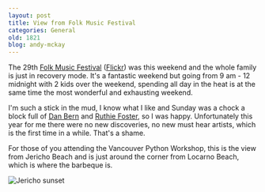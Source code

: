 ```yaml
---
layout: post
title: View from Folk Music Festival
categories: General
old: 1821
blog: andy-mckay
---
```

The 29th <a href="http://www.thefestival.bc.ca/">Folk Music Festival</a> (<a href="http://flickr.com/groups/folkfest/">Flickr</a>) was this weekend and the whole family is just in recovery mode. It's a fantastic weekend but going from 9 am - 12 midnight with 2 kids over the weekend, spending all day in the heat is at the same time the most wonderful and exhausting weekend.

I'm such a stick in the mud, I know what I like and Sunday was a chock a block full of <a href="http://www.danbern.com/">Dan Bern</a> and <a href="http://www.festival.bc.ca/index.php?target=/top30/foster.html">Ruthie Foster</a>, so I was happy. Unfortunately this year for me there were no new discoveries, no new must hear artists, which is the first time in a while. That's a shame.

For those of you attending the Vancouver Python Workshop, this is the view from Jericho Beach and is just around the corner from Locarno Beach, which is where the barbeque is.

<img src="http://www.agmweb.ca/files/IMG_5653.jpg" alt="Jericho sunset" />
